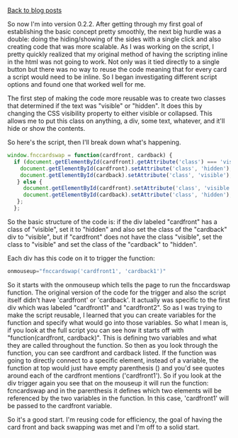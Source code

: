 [Back to blog posts](./blog.html)

So now I'm into version 0.2.2. After getting through my first goal of establishing the basic concept pretty smoothly, the next big hurdle was a double: doing the hiding/showing of the sides with a single click and also creating code that was more scalable. As I was working on the script, I pretty quickly realized that my original method of having the scripting inline in the html was not going to work. Not only was it tied directly to a single button but there was no way to reuse the code meaning that for every card a script would need to be inline. So I began investigating different script options and found one that worked well for me.

The first step of making the code more reusable was to create two classes that determined if the text was "visible" or "hidden". It does this by changing the CSS visibility property to either visible or collapsed. This allows me to put this class on anything, a div, some text, whatever, and it'll hide or show the contents.

So here's the script, then I'll break down what's happening.

```Javascript
window.fnccardswap = function(cardfront, cardback) {
  if (document.getElementById(cardfront).getAttribute('class') === 'visible') {
    document.getElementById(cardfront).setAttribute('class', 'hidden');
    document.getElementById(cardback).setAttribute('class', 'visible');
   } else {
     document.getElementById(cardfront).setAttribute('class', 'visible');
     document.getElementById(cardback).setAttribute('class', 'hidden');
   };
  };
```

So the basic structure of the code is: if the div labeled "cardfront" has a class of "visible", set it to "hidden" and also set the class of the "cardback" div to "visible", but if "cardfront" does not have the class "visible", set the class to "visible" and set the class of the "cardback" to "hidden".

Each div has this code on it to trigger the function:

```Javascript
onmouseup="fnccardswap('cardfront1', 'cardback1')"
```

So it starts with the onmouseup which tells the page to run the fnccardswap function. The original version of the code for the trigger and also the script itself didn't have 'cardfront' or 'cardback'. It actually was specific to the first div which was labeled "cardfront1" and "cardfront2". So as I was trying to make the script reusable, I learned that you can create variables for the function and specify what would go into those variables. So what I mean is, if you look at the full script you can see how it starts off with "function(cardfront, cardback)". This is defining two variables and what they are called throughout the function. So then as you look through the function, you can see cardfront and cardback listed. If the function was going to directly connect to a specific element, instead of a variable, the function at top would just have empty parenthesis () and you'd see quotes around each of the cardfront mentions ('cardfront1'). So if you look at the div trigger again you see that on the mouseup it will run the function: fcncardswap and in the parenthesis it defines which two elements will be referenced by the two variables in the function. In this case, 'cardfront1' will be passed to the cardfront variable.

So it's a good start. I'm reusing code for efficiency, the goal of having the card front and back swapping was met and I'm off to a solid start.
